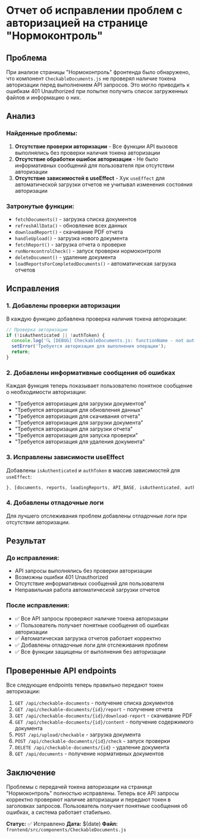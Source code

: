 # Отчет об исправлении проблем с авторизацией на странице "Нормоконтроль"

## Проблема

При анализе страницы "Нормоконтроль" фронтенда было обнаружено, что компонент `CheckableDocuments.js` не проверял наличие токена авторизации перед выполнением API запросов. Это могло приводить к ошибкам 401 Unauthorized при попытке получить список загруженных файлов и информацию о них.

## Анализ

### Найденные проблемы:

1. **Отсутствие проверки авторизации** - Все функции API вызовов выполнялись без проверки наличия токена авторизации
2. **Отсутствие обработки ошибок авторизации** - Не было информативных сообщений для пользователя при отсутствии авторизации
3. **Отсутствие зависимостей в useEffect** - Хук `useEffect` для автоматической загрузки отчетов не учитывал изменения состояния авторизации

### Затронутые функции:

- `fetchDocuments()` - загрузка списка документов
- `refreshAllData()` - обновление всех данных
- `downloadReport()` - скачивание PDF отчета
- `handleUpload()` - загрузка нового документа
- `fetchReport()` - загрузка отчета о проверке
- `runNormcontrolCheck()` - запуск проверки нормоконтроля
- `deleteDocument()` - удаление документа
- `loadReportsForCompletedDocuments()` - автоматическая загрузка отчетов

## Исправления

### 1. Добавлены проверки авторизации

В каждую функцию добавлена проверка наличия токена авторизации:

```javascript
// Проверка авторизации
if (!isAuthenticated || !authToken) {
  console.log('🔍 [DEBUG] CheckableDocuments.js: functionName - not authenticated');
  setError('Требуется авторизация для выполнения операции');
  return;
}
```

### 2. Добавлены информативные сообщения об ошибках

Каждая функция теперь показывает пользователю понятное сообщение о необходимости авторизации:

- "Требуется авторизация для загрузки документов"
- "Требуется авторизация для обновления данных"
- "Требуется авторизация для скачивания отчета"
- "Требуется авторизация для загрузки документа"
- "Требуется авторизация для загрузки отчета"
- "Требуется авторизация для запуска проверки"
- "Требуется авторизация для удаления документа"

### 3. Исправлены зависимости useEffect

Добавлены `isAuthenticated` и `authToken` в массив зависимостей для `useEffect`:

```javascript
}, [documents, reports, loadingReports, API_BASE, isAuthenticated, authToken]);
```

### 4. Добавлены отладочные логи

Для лучшего отслеживания проблем добавлены отладочные логи при отсутствии авторизации.

## Результат

### До исправления:
- API запросы выполнялись без проверки авторизации
- Возможны ошибки 401 Unauthorized
- Отсутствие информативных сообщений для пользователя
- Неправильная работа автоматической загрузки отчетов

### После исправления:
- ✅ Все API запросы проверяют наличие токена авторизации
- ✅ Пользователь получает понятные сообщения об ошибках авторизации
- ✅ Автоматическая загрузка отчетов работает корректно
- ✅ Добавлены отладочные логи для отслеживания проблем
- ✅ Все функции защищены от выполнения без авторизации

## Проверенные API endpoints

Все следующие endpoints теперь правильно передают токен авторизации:

1. `GET /api/checkable-documents` - получение списка документов
2. `GET /api/checkable-documents/{id}/report` - получение отчета
3. `GET /api/checkable-documents/{id}/download-report` - скачивание PDF
4. `GET /api/checkable-documents/{id}/content` - получение содержимого документа
5. `POST /api/upload/checkable` - загрузка документа
6. `POST /api/checkable-documents/{id}/check` - запуск проверки
7. `DELETE /api/checkable-documents/{id}` - удаление документа
8. `GET /api/documents` - получение нормативных документов

## Заключение

Проблемы с передачей токена авторизации на странице "Нормоконтроль" полностью исправлены. Теперь все API запросы корректно проверяют наличие авторизации и передают токен в заголовках запросов. Пользователь получает понятные сообщения об ошибках, а система работает стабильно.

**Статус:** ✅ Исправлено
**Дата:** $(date)
**Файл:** `frontend/src/components/CheckableDocuments.js`
